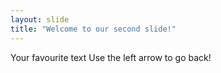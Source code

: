 ```yaml
---
layout: slide
title: "Welcome to our second slide!"
---
```

Your favourite text 
Use the left arrow to go back!
